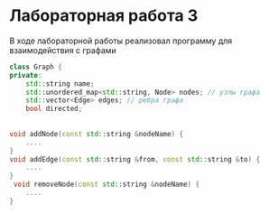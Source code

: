 # Лабораторная работа 3

В ходе лабораторной работы реализовал программу для взаимодействия с графами

```C++
class Graph {
private:
    std::string name;
    std::unordered_map<std::string, Node> nodes; // узлы графа
    std::vector<Edge> edges; // ребра графа
    bool directed;
    
    
void addNode(const std::string &nodeName) {
    ....
}
void addEdge(const std::string &from, const std::string &to) {
    ....
}
 void removeNode(const std::string &nodeName) {
    ....
}
```